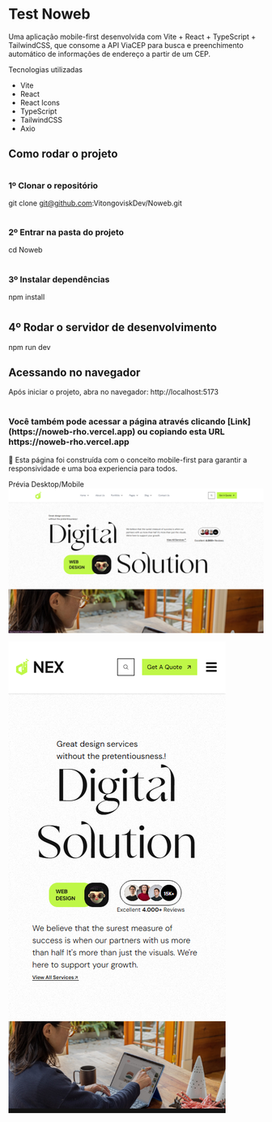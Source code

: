 <h1>Test Noweb</h1>

Uma aplicação mobile-first desenvolvida com Vite + React + TypeScript + TailwindCSS, que consome a API ViaCEP para busca e preenchimento automático de informações de endereço a partir de um CEP.

Tecnologias utilizadas
<ul>
  <li>Vite</li>
  <li>React</li>
  <li>React Icons</li>
  <li>TypeScript</li>
  <li>TailwindCSS</li>
  <li>Axio</li>
</ul>

<h2>Como rodar o projeto</h2>


# <h3>1️º Clonar o repositório</h3>
git clone git@github.com:VitongoviskDev/Noweb.git

# <h3>2️º Entrar na pasta do projeto</h3>
cd Noweb

# <h3>3️º Instalar dependências</h3>
npm install

# <h2>4️º Rodar o servidor de desenvolvimento</h2>
npm run dev

<h2>Acessando no navegador</h2>
Após iniciar o projeto, abra no navegador: http://localhost:5173

<br/>
<br/>
<h3>Você também pode acessar a página através clicando [Link](https://noweb-rho.vercel.app) ou copiando esta URL https://noweb-rho.vercel.app</h3>

📱 Esta página foi construída com o conceito mobile-first para garantir a responsividade e uma boa experiencia para todos.

Prévia Desktop/Mobile
![Preview Desktop](public/preview.png )

![Preview Mobile](public/previewMobile.png )
